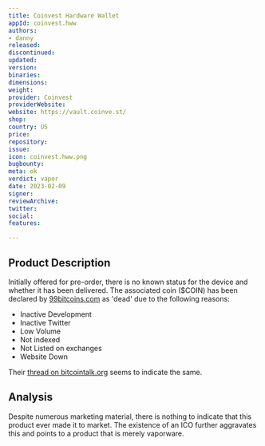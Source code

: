 ```yaml
---
title: Coinvest Hardware Wallet
appId: coinvest.hww
authors:
- danny
released: 
discontinued: 
updated: 
version: 
binaries: 
dimensions: 
weight: 
provider: Coinvest
providerWebsite: 
website: https://vault.coinve.st/
shop: 
country: US
price: 
repository: 
issue: 
icon: coinvest.hww.png
bugbounty: 
meta: ok
verdict: vapor
date: 2023-02-09
signer: 
reviewArchive: 
twitter: 
social: 
features: 

---
```


## Product Description 

Initially offered for pre-order, there is no known status for the device and whether it has been delivered. The associated coin ($COIN) has been declared by [99bitcoins.com](https://99bitcoins.com/deadcoins/#nnbitcoins-deadcoins-list) as 'dead' due to the following reasons: 

- Inactive Development
- Inactive Twitter
- Low Volume
- Not indexed
- Not Listed on exchanges
- Website Down

Their [thread on bitcointalk.org](https://bitcointalk.org/index.php?topic=2381017.1580) seems to indicate the same.

## Analysis

Despite numerous marketing material, there is nothing to indicate that this product ever made it to market. The existence of an ICO further aggravates this and points to a product that is merely vaporware. 

